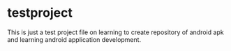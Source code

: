 # testproject
This is just a test project file on learning to create repository of android apk and learning android application development. 
